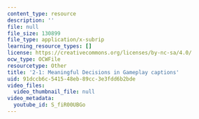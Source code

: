 ```yaml
---
content_type: resource
description: ''
file: null
file_size: 130899
file_type: application/x-subrip
learning_resource_types: []
license: https://creativecommons.org/licenses/by-nc-sa/4.0/
ocw_type: OCWFile
resourcetype: Other
title: '2-1: Meaningful Decisions in Gameplay captions'
uid: 91dccb6c-5415-48eb-89cc-3e3fdd6b2bde
video_files:
  video_thumbnail_file: null
video_metadata:
  youtube_id: S_fiR00UBGo
---
```

